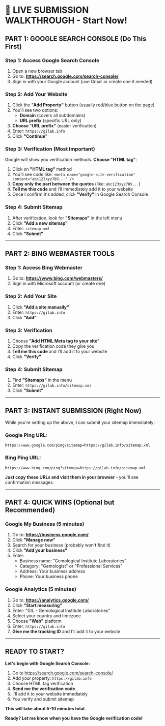 # 🎯 LIVE SUBMISSION WALKTHROUGH - Start Now!

## PART 1: GOOGLE SEARCH CONSOLE (Do This First)

### Step 1: Access Google Search Console
1. Open a new browser tab
2. Go to: **https://search.google.com/search-console/**
3. Sign in with your Google account (use Gmail or create one if needed)

### Step 2: Add Your Website
1. Click the **"Add Property"** button (usually red/blue button on the page)
2. You'll see two options:
   - **Domain** (covers all subdomains)
   - **URL prefix** (specific URL only)
3. **Choose "URL prefix"** (easier verification)
4. Enter: `https://gilab.info`
5. Click **"Continue"**

### Step 3: Verification (Most Important)
Google will show you verification methods. **Choose "HTML tag"**:

1. Click on **"HTML tag"** method
2. You'll see code like: `<meta name="google-site-verification" content="abc123xyz789..." />`
3. **Copy only the part between the quotes** (like: `abc123xyz789...`)
4. **Tell me this code** and I'll immediately add it to your website
5. Once I confirm it's added, click **"Verify"** in Google Search Console

### Step 4: Submit Sitemap
1. After verification, look for **"Sitemaps"** in the left menu
2. Click **"Add a new sitemap"**
3. Enter: `sitemap.xml`
4. Click **"Submit"**

---

## PART 2: BING WEBMASTER TOOLS

### Step 1: Access Bing Webmaster
1. Go to: **https://www.bing.com/webmasters/**
2. Sign in with Microsoft account (or create one)

### Step 2: Add Your Site
1. Click **"Add a site manually"**
2. Enter: `https://gilab.info`
3. Click **"Add"**

### Step 3: Verification
1. Choose **"Add HTML Meta tag to your site"**
2. Copy the verification code they give you
3. **Tell me this code** and I'll add it to your website
4. Click **"Verify"**

### Step 4: Submit Sitemap
1. Find **"Sitemaps"** in the menu
2. Enter: `https://gilab.info/sitemap.xml`
3. Click **"Submit"**

---

## PART 3: INSTANT SUBMISSION (Right Now)

While you're setting up the above, I can submit your sitemap immediately:

### Google Ping URL:
```
https://www.google.com/ping?sitemap=https://gilab.info/sitemap.xml
```

### Bing Ping URL:
```
https://www.bing.com/ping?sitemap=https://gilab.info/sitemap.xml
```

**Just copy these URLs and visit them in your browser** - you'll see confirmation messages.

---

## PART 4: QUICK WINS (Optional but Recommended)

### Google My Business (5 minutes)
1. Go to: **https://business.google.com/**
2. Click **"Manage now"**
3. Search for your business (probably won't find it)
4. Click **"Add your business"**
5. Enter:
   - Business name: "Gemological Institute Laboratories"
   - Category: "Gemologist" or "Professional Services"
   - Address: Your business address
   - Phone: Your business phone

### Google Analytics (5 minutes)
1. Go to: **https://analytics.google.com/**
2. Click **"Start measuring"**
3. Enter: "GIL - Gemological Institute Laboratories"
4. Select your country and timezone
5. Choose **"Web"** platform
6. Enter: `https://gilab.info`
7. **Give me the tracking ID** and I'll add it to your website

---

## READY TO START?

**Let's begin with Google Search Console:**

1. Go to https://search.google.com/search-console/
2. Add your property: `https://gilab.info`
3. Choose HTML tag verification
4. **Send me the verification code**
5. I'll add it to your website immediately
6. You verify and submit sitemap

**This will take about 5-10 minutes total.**

**Ready? Let me know when you have the Google verification code!**